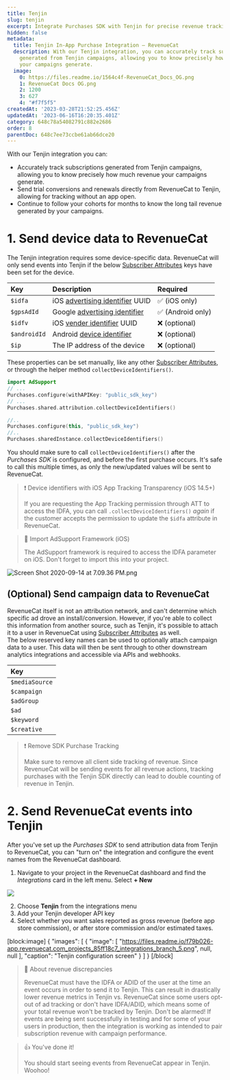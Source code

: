 ```yaml
---
title: Tenjin
slug: tenjin
excerpt: Integrate Purchases SDK with Tenjin for precise revenue tracking
hidden: false
metadata:
  title: Tenjin In-App Purchase Integration – RevenueCat
  description: With our Tenjin integration, you can accurately track subscriptions
    generated from Tenjin campaigns, allowing you to know precisely how much revenue
    your campaigns generate.
  image:
    0: https://files.readme.io/1564c4f-RevenueCat_Docs_OG.png
    1: RevenueCat Docs OG.png
    2: 1200
    3: 627
    4: "#f7f5f5"
createdAt: '2023-03-28T21:52:25.456Z'
updatedAt: '2023-06-16T16:20:35.401Z'
category: 648c78a54082791c882e2686
order: 8
parentDoc: 648c7ee73ccbe61ab66dce20
---
```

With our Tenjin integration you can:

- Accurately track subscriptions generated from Tenjin campaigns, allowing you to know precisely how much revenue your campaigns generate.
- Send trial conversions and renewals directly from RevenueCat to Tenjin, allowing for tracking without an app open.
- Continue to follow your cohorts for months to know the long tail revenue generated by your campaigns.

# 1. Send device data to RevenueCat

The Tenjin integration requires some device-specific data. RevenueCat will only send events into Tenjin if the below [Subscriber Attributes](doc:subscriber-attributes) keys have been set for the device.

| Key          | Description                                                                                                                                     | Required         |
| :----------- | :---------------------------------------------------------------------------------------------------------------------------------------------- | :--------------- |
| `$idfa`      | iOS [advertising identifier](https://developer.apple.com/documentation/adsupport/asidentifiermanager/1614151-advertisingidentifier) UUID        | ✅ (iOS only)     |
| `$gpsAdId`   | Google [advertising identifier](https://developers.google.com/android/reference/com/google/android/gms/ads/identifier/AdvertisingIdClient.Info) | ✅ (Android only) |
| `$idfv`      | iOS [vender identifier](https://developer.apple.com/documentation/uikit/uidevice/1620059-identifierforvendor) UUID                              | ❌ (optional)     |
| `$androidId` | Android [device identifier](https://developer.android.com/reference/android/provider/Settings.Secure#ANDROID_ID)                                | ❌ (optional)     |
| `$ip`        | The IP address of the device                                                                                                                    | ❌ (optional)     |

These properties can be set manually, like any other [Subscriber Attributes](doc:subscriber-attributes), or through the helper method `collectDeviceIdentifiers()`. 

```swift Swift
import AdSupport
// ...
Purchases.configure(withAPIKey: "public_sdk_key")
// ...
Purchases.shared.attribution.collectDeviceIdentifiers()
```
```kotlin 
//..
Purchases.configure(this, "public_sdk_key")
//..
Purchases.sharedInstance.collectDeviceIdentifiers()
```



You should make sure to call `collectDeviceIdentifiers()` after the _Purchases SDK_ is configured, and before the first purchase occurs. It's safe to call this multiple times, as only the new/updated values will be sent to RevenueCat.

> ❗️ Device identifiers with iOS App Tracking Transparency (iOS 14.5+)
> 
> If you are requesting the App Tracking permission through ATT to access the IDFA, you can call `.collectDeviceIdentifiers()` _again_ if the customer accepts the permission to update the `$idfa` attribute in RevenueCat.

> 📘 Import AdSupport Framework (iOS)
> 
> The AdSupport framework is required to access the IDFA parameter on iOS. Don't forget to import this into your project.

![](https://files.readme.io/caf9cda-Screen_Shot_2020-09-14_at_7.09.36_PM.png "Screen Shot 2020-09-14 at 7.09.36 PM.png")



## (Optional) Send campaign data to RevenueCat

RevenueCat itself is not an attribution network, and can't determine which specific ad drove an install/conversion. However, if you're able to collect this information from another source, such as Tenjin, it's possible to attach it to a user in RevenueCat using [Subscriber Attributes](doc:subscriber-attributes)  as well.  
The below reserved key names can be used to optionally attach campaign data to a user. This data will then be sent through to other downstream analytics integrations and accessible via APIs and webhooks.

| Key            |
| :------------- |
| `$mediaSource` |
| `$campaign`    |
| `$adGroup`     |
| `$ad`          |
| `$keyword`     |
| `$creative`    |

> ❗️ Remove SDK Purchase Tracking
> 
> Make sure to remove all client side tracking of revenue. Since RevenueCat will be sending events for all revenue actions, tracking purchases with the Tenjin SDK directly can lead to double counting of revenue in Tenjin.

# 2. Send RevenueCat events into Tenjin

After you've set up the _Purchases SDK_ to send attribution data from Tenjin to RevenueCat, you can "turn on" the integration and configure the event names from the RevenueCat dashboard.

1. Navigate to your project in the RevenueCat dashboard and find the _Integrations_ card in the left menu. Select **+ New** 

![](https://files.readme.io/869369c-app.revenuecat.com_projects_85ff18c7_collaborators_1.png)



2. Choose **Tenjin** from the integrations menu
3. Add your Tenjin developer API key
4. Select whether you want sales reported as gross revenue (before app store commission), or after store commission and/or estimated taxes.

[block:image]
{
  "images": [
    {
      "image": [
        "https://files.readme.io/f79b026-app.revenuecat.com_projects_85ff18c7_integrations_branch_5.png",
        null,
        null
      ],
      "caption": "Tenjin configuration screen"
    }
  ]
}
[/block]

> 📘 About revenue discrepancies
> 
> RevenueCat must have the IDFA or ADID of the user at the time an event occurs in order to send it to Tenjin. This can result in drastically lower revenue metrics in Tenjin vs. RevenueCat since some users opt-out of ad tracking or don't have IDFA/ADID, which means some of your total revenue won't be tracked by Tenjin. Don't be alarmed! If events are being sent successfully in testing and for some of your users in production, then the integration is working as intended to pair subscription revenue with campaign performance.

> 👍 You've done it!
> 
> You should start seeing events from RevenueCat appear in Tenjin. Woohoo!